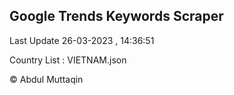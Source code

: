 

## Google Trends Keywords Scraper 
 
Last Update 26-03-2023 , 14:36:51

Country List :
VIETNAM.json



© Abdul Muttaqin 
